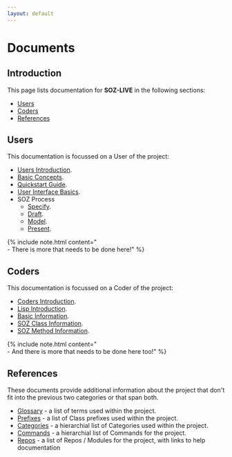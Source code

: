 ```yaml
---
layout: default
---
```


# Documents

## Introduction

This page lists documentation for **SOZ-LIVE** in the following sections:

- [Users](#users)
- [Coders](#coders)
- [References](#references)

## Users

This documentation is focussed on a User of the project:  

- [Users Introduction](/users/docs/intro.html). 
- [Basic Concepts](/users/docs/basics.html).
- [Quickstart Guide](/users/docs/quickstart.html).
- [User Interface Basics](/users/docs/uibasics.html).
- SOZ Process
  - [Specify](/users/docs/specify.html).
  - [Draft](/users/docs/draft.html).
  - [Model](/users/docs/model.html).
  - [Present](/users/docs/present.html).

{% include note.html content="<br>- There is more that needs to be done here!" %}


## Coders

This documentation is focussed on a Coder of the project:  

- [Coders Introduction](/coders/docs/intro.html). 
- [Lisp Introduction](/coders/docs/lisp.html).
- [Basic Information](/coders/docs/basics.html).
- [SOZ Class Information](/coders/docs/classes.html).
- [SOZ Method Information](/coders/docs/methods.html).

{% include note.html content="<br>- And there is more that needs to be done here too!" %}


## References

These documents provide additional information about the project that don't fit into the previous two categories or that span both.

- [Glossary](/docs/glossary.html) - a list of terms used within the project.
- [Prefixes](/docs/prefixes.html) - a list of Class prefixes used within the project.
- [Categories](/docs/categories.html) - a hierarchial list of Categories used within the project.
- [Commands](/docs/commands.html) - a hierarchial list of Commands for the project.
- [Repos](/docs/repos.html) - a list of Repos / Modules for the project, with links to help documentation

